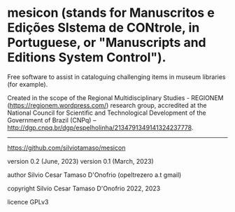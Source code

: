 # mesicon (stands for Manuscritos e Edições SIstema de CONtrole, in Portuguese, or "Manuscripts and Editions System Control").
Free software to assist in cataloguing challenging items in museum libraries (for example).

Created in the scope of the Regional Multidisciplinary Studies - REGIONEM (https://regionem.wordpress.com/) research group, accredited at the National Council for Scientific and Technological Development of the Government of Brazil (CNPq) – http://dgp.cnpq.br/dgp/espelholinha/2134791349141324237778.

* * *

https://github.com/silviotamaso/mesicon

version 0.2 (June, 2023)
version 0.1 (March, 2023)

author Silvio Cesar Tamaso D'Onofrio (opeltrezero a.t gmail)

copyright Silvio Cesar Tamaso D'Onofrio 2022, 2023

licence GPLv3
